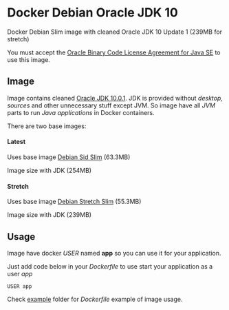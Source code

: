 # Docker Debian Oracle JDK 10
Docker Debian Slim image with cleaned Oracle JDK 10 Update 1 (239MB for stretch)

You must accept the [Oracle Binary Code License Agreement for Java SE](http://www.oracle.com/technetwork/java/javase/terms/license/index.html) to use this image.

## Image
Image contains cleaned [Oracle JDK 10.0.1](http://www.oracle.com/technetwork/java/javase/downloads/jdk10-downloads-4416644.html). 
JDK is provided without *desktop, sources* and other unnecessary stuff except JVM. 
So image have all *JVM* parts to run *Java applications* in Docker containers.

There are two base images:

#### Latest
Uses base image [Debian Sid Slim](https://hub.docker.com/_/debian/) (63.3MB)

Image size with JDK (254MB)

#### Stretch
Uses base image [Debian Stretch Slim](https://hub.docker.com/_/debian/) (55.3MB)

Image size with JDK (239MB)

## Usage
Image have docker *USER* named **app** so you can use it for your application.

Just add code below in your *Dockerfile* to use start your application as a user *app*
```
USER app
```

Check [example](https://github.com/GoodforGod/https://github.com/GoodforGod/docker-debian-jre10server-oracle/tree/master/example) folder for *Dockerfile* example of image usage.
